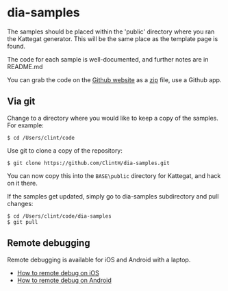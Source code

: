 dia-samples
===========

The samples should be placed within the 'public' directory where you ran the Kattegat generator.
This will be the same place as the template page is found.

The code for each sample is well-documented, and further notes are in README.md

You can grab the code on the [Github website](https://github.com/ClintH/dia-samples/) as a [zip](https://github.com/ClintH/dia-samples/archive/master.zip) file, use a Github app.

## Via git
Change to a directory where you would like to keep a copy of the samples. For example:

````
$ cd /Users/clint/code
````

Use git to clone a copy of the repository:

````
$ git clone https://github.com/ClintH/dia-samples.git
````

You can now copy this into the `BASE\public` directory for Kattegat, and hack on it there.

If the samples get updated, simply go to dia-samples subdirectory and pull changes:

````
$ cd /Users/clint/code/dia-samples
$ git pull
````

## Remote debugging
Remote debugging is available for iOS and Android with a laptop.

* [How to remote debug on iOS](http://moduscreate.com/enable-remote-web-inspector-in-ios-6/)
* [How to remote debug on Android](https://developers.google.com/chrome-developer-tools/docs/remote-debugging)
